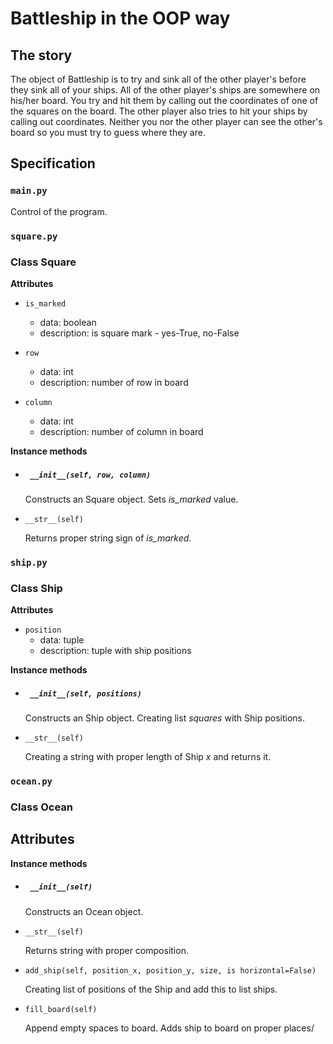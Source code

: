 # Battleship in the OOP way

## The story

The object of Battleship is to try and sink all of the other player's before they sink all of your ships. All of the other player's ships are somewhere on his/her board.  You try and hit them by calling out the coordinates of one of the squares on the board.  The other player also tries to hit your ships by calling out coordinates. Neither you nor the other player can see the other's board so you must try to guess where they are.

## Specification


### `main.py`
Control of the program.


### `square.py`

### Class Square

__Attributes__

* `is_marked`
  - data: boolean
  - description: is square mark - yes-True, no-False

* `row`
  - data: int
  - description: number of row in board

* `column`
  - data: int
  - description: number of column in board

__Instance methods__

* ##### ` __init__(self, row, column)`

  Constructs an Square object.
  Sets *is_marked* value.

* `__str__(self)`

  Returns proper string sign of *is_marked*.


### `ship.py`

### Class Ship

__Attributes__

* `position`
  - data: tuple
  - description: tuple with ship positions

__Instance methods__

* ##### ` __init__(self, positions)`

  Constructs an Ship object.
  Creating list *squares* with Ship positions.

* `__str__(self)`

  Creating a string with proper length of Ship *x* and returns it.


### `ocean.py`

### Class Ocean

__Attributes__
  -

__Instance methods__

* ##### ` __init__(self)`

  Constructs an Ocean object.

* `__str__(self)`

  Returns string with proper composition.

* `add_ship(self, position_x, position_y, size, is horizontal=False)`

  Creating list of positions of the Ship and add this to list ships.

* `fill_board(self)`

  Append empty spaces to board.
  Adds ship to board on proper places/
